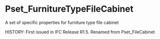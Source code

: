 # Pset_FurnitureTypeFileCabinet

A set of specific properties for furniture type file cabinet
<!-- end of short definition -->

 HISTORY: First issued in IFC Release R1.5. Renamed from Pset_FileCabinet
